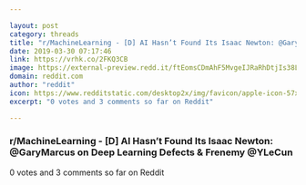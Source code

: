 ```yaml
---

layout: post
category: threads
title: "r/MachineLearning - [D] AI Hasn’t Found Its Isaac Newton: @GaryMarcus on Deep Learning Defects &amp; Frenemy @YLeCun"
date: 2019-03-30 07:17:46
link: https://vrhk.co/2FKQ3CB
image: https://external-preview.redd.it/ftEomsCDmAhF5MvgeIJRaRhDtjIs38LCYzSP2VpkhN8.jpg?auto=webp&s=54b62d27c833be6ac1e0e864258196d57792ebba
domain: reddit.com
author: "reddit"
icon: https://www.redditstatic.com/desktop2x/img/favicon/apple-icon-57x57.png
excerpt: "0 votes and 3 comments so far on Reddit"

---
```


### r/MachineLearning - [D] AI Hasn’t Found Its Isaac Newton: @GaryMarcus on Deep Learning Defects &amp; Frenemy @YLeCun

0 votes and 3 comments so far on Reddit